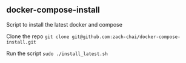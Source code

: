 ## docker-compose-install
Script to install the latest docker and compose

Clone the repo ```git clone git@github.com:zach-chai/docker-compose-install.git```

Run the script ```sudo ./install_latest.sh```
